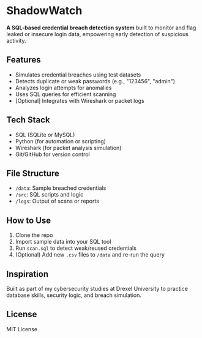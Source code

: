 # ShadowWatch

**A SQL-based credential breach detection system** built to monitor and flag leaked or insecure login data, empowering early detection of suspicious activity.

##  Features
- Simulates credential breaches using test datasets
- Detects duplicate or weak passwords (e.g., "123456", "admin")
- Analyzes login attempts for anomalies
- Uses SQL queries for efficient scanning
- [Optional] Integrates with Wireshark or packet logs

##  Tech Stack
- SQL (SQLite or MySQL)
- Python (for automation or scripting)
- Wireshark (for packet analysis simulation)
- Git/GitHub for version control

##  File Structure
- `/data`: Sample breached credentials
- `/src`: SQL scripts and logic
- `/logs`: Output of scans or reports

##  How to Use
1. Clone the repo  
2. Import sample data into your SQL tool  
3. Run `scan.sql` to detect weak/reused credentials  
4. (Optional) Add new `.csv` files to `/data` and re-run the query

##  Inspiration
Built as part of my cybersecurity studies at Drexel University to practice database skills, security logic, and breach simulation.

##  License
MIT License
